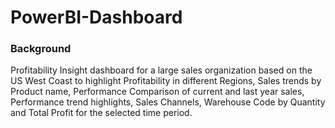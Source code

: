 # PowerBI-Dashboard
 

### Background
Profitability Insight dashboard for a large sales organization based on the US West Coast to highlight Profitability in different Regions, Sales trends by Product name, Performance Comparison of current and last year sales, Performance trend highlights, Sales Channels, Warehouse Code by Quantity and Total Profit for the selected time period.
